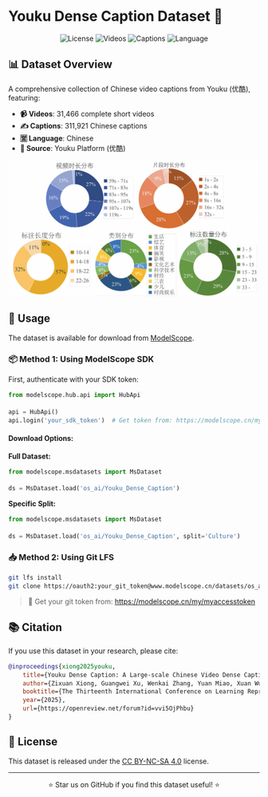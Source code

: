 # Youku Dense Caption Dataset 🎥

<div align="center">

![License](https://img.shields.io/badge/License-CC%20BY--NC--SA%204.0-blue.svg)
![Videos](https://img.shields.io/badge/Videos-31.4K-green)
![Captions](https://img.shields.io/badge/Captions-311.9K-orange)
![Language](https://img.shields.io/badge/Language-Chinese-red)

</div>

## 📊 Dataset Overview

A comprehensive collection of Chinese video captions from Youku (优酷), featuring:

- **📹 Videos**: 31,466 complete short videos
- **✍️ Captions**: 311,921 Chinese captions
- **🈺 Language**: Chinese
- **📱 Source**: Youku Platform (优酷)

![image](overview.png)

## 🚀 Usage

The dataset is available for download from [ModelScope](https://modelscope.cn/datasets/os_ai/Youku_Dense_Caption/).

### 📦 Method 1: Using ModelScope SDK

First, authenticate with your SDK token:
```python
from modelscope.hub.api import HubApi

api = HubApi()
api.login('your_sdk_token')  # Get token from: https://modelscope.cn/my/myaccesstoken
```

#### Download Options:

**Full Dataset:**
```python
from modelscope.msdatasets import MsDataset

ds = MsDataset.load('os_ai/Youku_Dense_Caption')
```

**Specific Split:**
```python
from modelscope.msdatasets import MsDataset

ds = MsDataset.load('os_ai/Youku_Dense_Caption', split='Culture')
```

### 📥 Method 2: Using Git LFS

```bash
git lfs install
git clone https://oauth2:your_git_token@www.modelscope.cn/datasets/os_ai/Youku_Dense_Caption.git
```
> 🔑 Get your git token from: https://modelscope.cn/my/myaccesstoken

## 📚 Citation

If you use this dataset in your research, please cite:

```bibtex
@inproceedings{xiong2025youku,
    title={Youku Dense Caption: A Large-scale Chinese Video Dense Caption Dataset and Benchmarks},
    author={Zixuan Xiong, Guangwei Xu, Wenkai Zhang, Yuan Miao, Xuan Wu, LinHai, Ruijie Guo, Hai-Tao Zheng},
    booktitle={The Thirteenth International Conference on Learning Representations},
    year={2025},
    url={https://openreview.net/forum?id=vvi5OjPhbu}
}
```

## 📄 License

This dataset is released under the [CC BY-NC-SA 4.0](https://creativecommons.org/licenses/by-nc-sa/4.0/) license.

---
<div align="center">
⭐ Star us on GitHub if you find this dataset useful! ⭐
</div>

